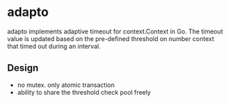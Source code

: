 # adapto
adapto implements adaptive timeout for context.Context in Go. 
The timeout value is updated based on the pre-defined threshold on number context that timed out during an interval.

## Design
- no mutex. only atomic transaction
- ability to share the threshold check pool freely
